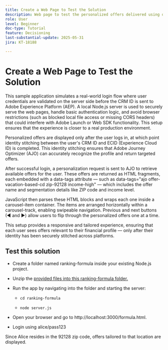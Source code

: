 ```yaml
---
title: Create a Web Page to Test the Solution
description: Web page to test the personalized offers delivered using decisioning.
role: User
level: Beginner
doc-type: Tutorial
feature: Decisioning
last-substantial-update: 2025-05-31
jira: KT-18188

---
```


# Create a Web Page to Test the Solution

This sample application simulates a real-world login flow where user credentials are validated on the server side before the CRM ID is sent to Adobe Experience Platform (AEP). A local Node.js server is used to securely serve the web pages, handle basic authentication logic, and avoid browser restrictions (such as blocked local file access or missing CORS headers) that could interfere with Adobe Launch or Web SDK functionality. This setup ensures that the experience is closer to a real production environment.

Personalized offers are displayed only after the user logs in, at which point identity stitching between the user's CRM ID and ECID (Experience Cloud ID) is completed. This identity stitching ensures that Adobe Journey Optimizer (AJO) can accurately recognize the profile and return targeted offers.

After successful login, a personalization request is sent to AJO to retrieve available offers for the user. These offers are returned as HTML fragments, each embedded with a data-tags attribute — such as data-tags="ajo offer-vacation-based-cd zip-92128 income-high" — which includes the offer name and segmentation details like ZIP code and income level.

JavaScript then parses these HTML blocks and wraps each one inside a carousel-item container. The items are arranged horizontally within a carousel-track, enabling swipeable navigation. Previous and next buttons (◀ and ▶) allow users to flip through the personalized offers one at a time.

This setup provides a responsive and tailored experience, ensuring that each user sees offers relevant to their financial profile — only after their identity has been securely stitched across platforms.

## Test this solution

*   Create a folder named ranking-formula inside your existing Node.js project.

*   Unzip the [provided files into this ranking-formula folder.](assets/ranking-formula.zip)

*   Run the app by navigating into the folder and starting the server:
    * `cd ranking-formula`

    * `node server.js`
    

*   Open your browser and go to http://localhost:3000/formula.html.

*   Login using alice/pass123

Since Alice resides in the 92128 zip code, offers tailored to that location are displayed.
